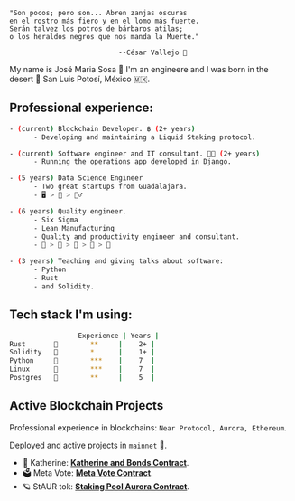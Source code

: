 ```
"Son pocos; pero son... Abren zanjas oscuras
en el rostro más fiero y en el lomo más fuerte.
Serán talvez los potros de bárbaros atilas;
o los heraldos negros que nos manda la Muerte."

                           --César Vallejo 👺
```

My name is José Maria Sosa 🦡 I'm an engineere and I was born in the desert 🌵 San Luis Potosí, México 🇲🇽.

## **Professional experience:**

```sh
- (current) Blockchain Developer. ฿ (2+ years)
      - Developing and maintaining a Liquid Staking protocol. 

- (current) Software engineer and IT consultant. 👨‍💻 (2+ years)
      - Running the operations app developed in Django.

- (5 years) Data Science Engineer
      - Two great startups from Guadalajara.
      - 🖥 > 🧰 > 👷‍♂️

- (6 years) Quality engineer.
      - Six Sigma
      - Lean Manufacturing
      - Quality and productivity engineer and consultant.
      - 🍫 > 🍓 > 🚎 > 🧮 > 🚚 

- (3 years) Teaching and giving talks about software:
      - Python
      - Rust
      - and Solidity.
```

## **Tech stack** I'm using:

```sh
                 Experience | Years |
Rust       🦀        **     |    2+ |
Solidity   🦄        *      |    1+ |
Python     🐍        ***    |    7  |
Linux      🐧        ***    |    7  |
Postgres   🐘        **     |    5  |
```

## **Active Blockchain Projects**

Professional experience in blockchains: `Near Protocol, Aurora, Ethereum`.

Deployed and active projects in `mainnet` 🐲.

- 🔹 Katherine: [**Katherine and Bonds Contract**](https://github.com/Narwallets/katherine-fundraising).
- 🗳 Meta Vote: [**Meta Vote Contract**](https://github.com/Meta-Pool/meta-vote-contracts).
- 🪐 StAUR tok: [**Staking Pool Aurora Contract**](https://github.com/Meta-Pool/staking-pool-aurora).

